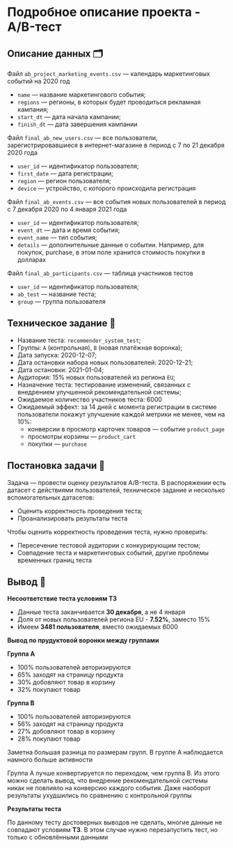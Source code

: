 # Подробное описание проекта - А/B-тест

## Описание данных 🗂

Файл `ab_project_marketing_events.csv` — календарь маркетинговых событий на 2020 год

* `name` — название маркетингового события;
* `regions` — регионы, в которых будет проводиться рекламная кампания;
* `start_dt` — дата начала кампании;
* `finish_dt` — дата завершения кампании

Файл `final_ab_new_users.csv` — все пользователи, зарегистрировавшиеся в интернет-магазине в период с 7 по 21 декабря 2020 года

* `user_id` — идентификатор пользователя;
* `first_date` — дата регистрации;
* `region` — регион пользователя;
* `device` — устройство, с которого происходила регистрация

Файл `final_ab_events.csv` — все события новых пользователей в период с 7 декабря 2020 по 4 января 2021 года

* `user_id` — идентификатор пользователя;
* `event_dt` — дата и время события;
* `event_name` — тип события;
* `details` — дополнительные данные о событии. Например, для покупок, purchase, в этом поле хранится стоимость покупки в долларах

Файл `final_ab_participants.csv` — таблица участников тестов

* `user_id` — идентификатор пользователя;
* `ab_test` — название теста;
* `group` — группа пользователя

## Техническое задание 📂

* Название теста: `recommender_system_test`;
* Группы: `А` (контрольная), `B` (новая платёжная воронка);
* Дата запуска: 2020-12-07;
* Дата остановки набора новых пользователей: 2020-12-21;
* Дата остановки: 2021-01-04;
* Аудитория: 15% новых пользователей из региона `EU`;
* Назначение теста: тестирование изменений, связанных с внедрением улучшенной рекомендательной системы;
* Ожидаемое количество участников теста: 6000
* Ожидаемый эффект: за 14 дней с момента регистрации в системе пользователи покажут улучшение каждой метрики не менее, чем на 10%:
    * конверсии в просмотр карточек товаров — событие `product_page`
    * просмотры корзины — `product_cart`
    * покупки — `purchase`

## Постановка задачи 🎯

Задача — провести оценку результатов A/B-теста. В распоряжении есть датасет с действиями пользователей, техническое задание и несколько вспомогательных датасетов:

* Оценить корректность проведения теста;
* Проанализировать результаты теста

Чтобы оценить корректность проведения теста, нужно проверить:

* Пересечение тестовой аудитории с конкурирующим тестом;
* Совпадение теста и маркетинговых событий, другие проблемы временных границ теста

## Вывод 📝

**Несоответствие теста условиям ТЗ**

* Данные теста заканчивается **30 декабря**, а не 4 января
* Доля от новых пользователей региона EU - **7.52%**, заместо 15%
* Имеем **3481 пользователя**, вместо ожидаемых 6000

**Вывод по прудуктовой воронки между группами**

**Группа A**

* 100% пользователей авторизируются
* 65% заходят на страницу продукта
* 30% добовляют товар в корзину
* 32% покупают товар

**Группа B**

* 100% пользователей авторизируются
* 56% заходят на страницу продукта
* 27% добовляют товар в корзину
* 28% покупают товар

Заметна большая разница по размерам групп. В группе А наблюдается намного больше активности

Группа А лучше конвертируется по переходом, чем группа B. Из этого можно сделать вывод, что внедрение рекомендательной системы никак не повлияло на конверсию каждого события. Даже наоборот результаты ухудшились по сравнению с контрольной группы

**Результаты теста**

По данному тесту достоверных выводов не сделать, многие данные не совпадают условиям **ТЗ**. В этом случае нужно перезапустить тест, но только с обновлёнными данными
